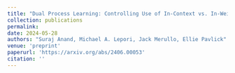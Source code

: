 ```yaml
---
title: "Dual Process Learning: Controlling Use of In-Context vs. In-Weights Strategies with Weight Forgetting"
collection: publications
permalink: 
date: 2024-05-28
authors: "Suraj Anand, Michael A. Lepori, Jack Merullo, Ellie Pavlick"
venue: 'preprint'
paperurl: 'https://arxiv.org/abs/2406.00053'
citation: ''
---
```


